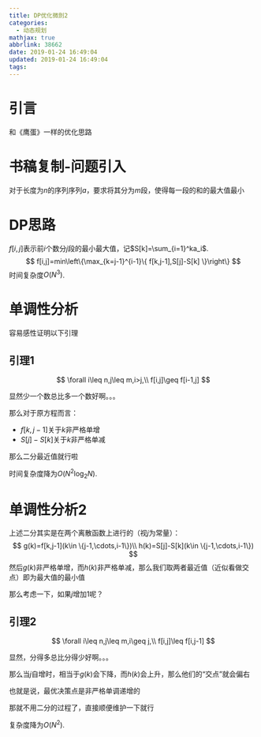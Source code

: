 ```yaml
---
title: DP优化微剖2
categories:
  - 动态规划
mathjax: true
abbrlink: 38662
date: 2019-01-24 16:49:04
updated: 2019-01-24 16:49:04
tags:
---
```


# 引言

和《鹰蛋》一样的优化思路

<!--more-->

# 书稿复制-问题引入

对于长度为$n$的序列序列$a$，要求将其分为$m$段，使得每一段的和的最大值最小

# DP思路

$f[i,j]$表示前$i$个数分$j$段的最小最大值，记$S[k]=\sum_{i=1}^ka_i$.
$$
f[i,j]=min\left\{\max_{k=j-1}^{i-1}\{ f[k,j-1],S[j]-S[k] \}\right\}
$$
时间复杂度$O(N^3)$.

# 单调性分析

容易感性证明以下引理

## 引理1

$$
\forall i\leq n,j\leq m,i>j,\\
f[i,j]\geq f[i-1,j]
$$

显然少一个数总比多一个数好啊。。。

那么对于原方程而言：

- $f[k,j-1]$关于$k$非严格单增
- $S[j]-S[k]$关于$k$非严格单减

那么二分最近值就行啦

时间复杂度降为$O(N^2\log_2N)$.

# 单调性分析2

上述二分其实是在两个离散函数上进行的（视$j$为常量）：
$$
g(k)=f[k,j-1](k\in \{j-1,\cdots,i-1\})\\
h(k)=S[j]-S[k](k\in \{j-1,\cdots,i-1\})
$$
然后$g(k)$非严格单增，而$h(k)$非严格单减，那么我们取两者最近值（近似看做交点）即为最大值的最小值

那么考虑一下，如果$j$增加$1$呢？

## 引理2

$$
\forall i\leq n,j\leq m,i\geq j,\\
f[i,j]\leq f[i,j-1]
$$

显然，分得多总比分得少好啊。。。

那么当$j$自增时，相当于$g(k)$会下降，而$h(k)$会上升，那么他们的“交点”就会偏右

也就是说，最优决策点是非严格单调递增的

那就不用二分的过程了，直接顺便维护一下就行

复杂度降为$O(N^2)$.

